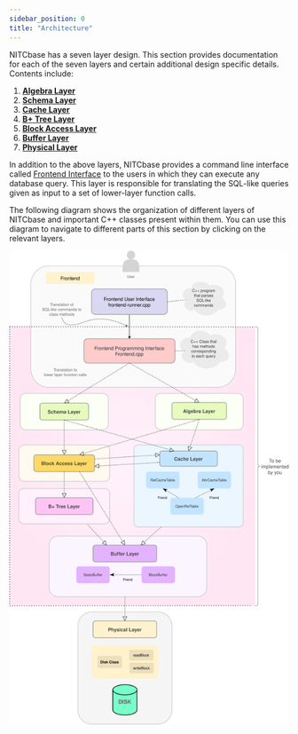 ```yaml
---
sidebar_position: 0
title: "Architecture"
---
```


NITCbase has a seven layer design. This section provides documentation for each of the seven layers and certain additional design specific details.
Contents include:

1. [**Algebra Layer**](../Design/Algebra%20Layer.md)
2. [**Schema Layer**](../Design/Schema%20Layer.md)
3. [**Cache Layer**](../Design/Cache%20Layer/intro.md)
4. [**B+ Tree Layer**](../Design/B+%20Tree%20Layer.md)
5. [**Block Access Layer**](../Design/Block%20Access%20Layer.md)
6. [**Buffer Layer**](../Design/Buffer%20Layer/intro.md)
7. [**Physical Layer**](../Design/Physical%20Layer.md)

In addition to the above layers, NITCbase provides a command line interface called [Frontend Interface](../Design/Frontend.md) to the users in which they can execute any database query.
This layer is responsible for translating the SQL-like queries given as input to a set of lower-layer function calls.

The following diagram shows the organization of different layers of NITCbase and important C++ classes present within them.
You can use this diagram to navigate to different parts of this section by clicking on the relevant layers.

![Architecture](../../static/img/Architecture.svg)
